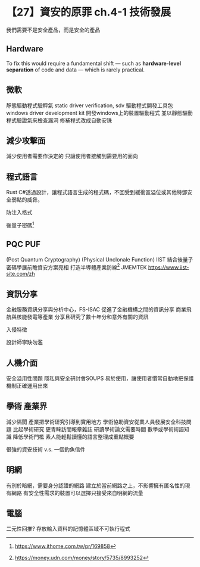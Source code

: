 # 【27】資安的原罪 ch.4-1 技術發展

我們需要不是安全產品，而是安全的產品

## Hardware
To fix this would require a fundamental shift — such as **hardware-level separation** of code and data — which is rarely practical.

## 微軟
靜態驅動程式驗秤氣 static driver verification, sdv 驅動程式開發工具包　windows driver development kit
開發windows上的裝置驅動程式 並以靜態驅動程式驗證氣來檢查漏洞
修補程式改成自動安珠

## 減少攻擊面
減少使用者需要作決定的
只讓使用者接觸到需要用的面向

## 程式語言
Rust C#透過設計，讓程式語言生成的程式碼，不回受到緩衝區溢位或其他特鄧安全弱點的威脅。

防注入格式

後量子密碼[^1]
## PQC PUF
(Post Quantum Cryptography) (Physical Unclonale Function)
IIST 結合後量子密碼學展前瞻資安方案亮相 打造半導體產業防線[^2]
JMEMTEK
https://www.iist-site.com/zh


## 資訊分享
金融服務資訊分享與分析中心，FS-ISAC 促進了金融機構之間的資訊分享
商業飛航與核能發電等產業 分享且研究了數十年分和意外有關的資訊

入侵特徵

設計師寧缺勿濫


## 人機介面
安全溢用性問題
隱私與安全研討會SOUPS
易於使用，讓使用者慣常自動地把保護機制正確運用出來

## 學術 產業界
減少隔閡 產業把學術研究引導到實用地方 學術協助資安從業人員發展安全科技問題
比起學術研究 更青睞訪間報章雜誌 研讀學術論文需要時間 數學或學術術語知識
降低學術門檻 素人能輕鬆讀懂的語言整理成重點概要

很強的資安技術 v.s. 一個釣魚信件

## 明網
有別於暗網，需要身分認證的網路
建立於當前網路之上，不影響擁有匿名性的現有網路
有安全性需求的裝置可以選擇只接受來自明網的流量

## 電腦
二元性回推?
存放輸入資料的記憶體區域不可執行程式


[^1]: https://www.ithome.com.tw/pr/169858
[^2]: https://money.udn.com/money/story/5735/8993252
[^3]: https://cybersec.ithome.com.tw/2025/en/exhibition-page/2795